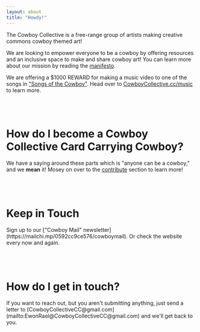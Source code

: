 ```yaml
---
layout: about
title: "Howdy!"
---
```

The Cowboy Collective is a free-range group of artists making creative commons cowboy themed art!

We are looking to empower everyone to be a cowboy by offering resources and an inclusive space to make and share cowboy art! You can learn more about our mission by reading the [manifesto](https://cowboycollective.cc/2019/11/28/Manifesto.html).

We are offering a $1000 REWARD for making a music video to one of the songs in ["Songs of the Cowboy"](https://CowboyCollective.cc/2019/11/29/SongsOfTheCowboyVol01.html). Head over to [CowboyCollective.cc/music](https://CowboyCollective.cc/music) to learn more.
<br><br><br><br>

<h1>How do I become a Cowboy Collective Card Carrying Cowboy?</h1>

We have a saying around these parts which is "anyone can be a cowboy," and we **mean** it! Mosey on over to the [contribute](https://cowboycollective.cc/Submit) section to learn more!
<br><br><br><br>

<h1>Keep in Touch</h1>
Sign up to our ["Cowboy Mail" newsletter](https://mailchi.mp/0592cc9ce576/cowboymail). Or check the website every now and again.
<br><br><br><br>

<h1>How do I get in touch?</h1>
If you want to reach out, but you aren't submitting anything, just send a letter to [CowboyCollectiveCC@gmail.com](mailto:EwonRael@CowboyCollectiveCC@gmail.com) and we'll get back to you.
